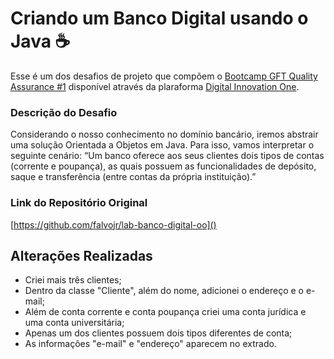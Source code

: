 # Criando um Banco Digital usando o Java ☕
Esse é um dos desafios de projeto que compõem o [Bootcamp GFT Quality Assurance #1](https://www.dio.me/bootcamp/gft-quality-assurance-1?ref=RE6NDV822B) disponível através da plaraforma [Digital Innovation One](https://www.dio.me/?ref=RE6NDV822B).

### Descrição do Desafio
Considerando o nosso conhecimento no domínio bancário, iremos abstrair uma solução Orientada a Objetos em Java. Para isso, vamos interpretar o seguinte cenário:
“Um banco oferece aos seus clientes dois tipos de contas (corrente e poupança), as quais possuem as funcionalidades de depósito, saque e transferência (entre contas da própria instituição).”

### Link do Repositório Original
[https://github.com/falvojr/lab-banco-digital-oo]()

## Alterações Realizadas

- Criei mais três clientes;
- Dentro da classe "Cliente", além do nome, adicionei o endereço e o e-mail;
- Além de conta corrente e conta poupança criei uma conta jurídica e uma conta universitária;
- Apenas um dos clientes possuem dois tipos diferentes de conta;
- As informações "e-mail" e "endereço" aparecem no extrado.